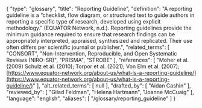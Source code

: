 {
    "type": "glossary",
    "title": "Reporting Guideline",
    "definition": "A reporting guideline is a “checklist, flow diagram, or structured text to guide authors in reporting a specific type of research, developed using explicit methodology.” (EQUATOR Network, n.d.). Reporting guidelines provide the minimum guidance required to ensure that research findings can be appropriately interpreted, appraised, synthesized and replicated. Their use often differs per scientific journal or publisher.",
    "related_terms": [
        "CONSORT",
        "Non-Intervention, Reproducible, and Open Systematic Reviews (NIRO-SR)",
        "PRISMA",
        "STROBE"
    ],
    "references": [
        "Moher et al. (2009) Schulz et al. (2010); Torpor et al. (2021); Von Elm et al. (2007); [https://www.equator-network.org/about-us/what-is-a-reporting-guideline/](https://www.equator-network.org/about-us/what-is-a-reporting-guideline/)"
    ],
    "alt_related_terms": [
        null
    ],
    "drafted_by": [
        "Aidan Cashin"
    ],
    "reviewed_by": [
        "Gilad Feldman",
        "Helena Hartmann",
        "Joanne McCuaig"
    ],
    "language": "english",
    "aliases": [
        "/glossary/reporting_guideline"
    ]
}